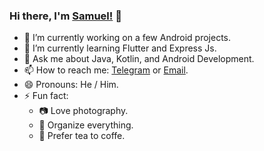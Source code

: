 ### Hi there, I'm [Samuel!](https://samuelbernard147.github.io/) 👋
<!-- - 🔭 I’m an Android Developer working at [MNC Play](https://www.mncplay.id). -->
- 🔭 I’m currently working on a few Android projects.
- 🌱 I’m currently learning Flutter and Express Js.
- 💬 Ask me about Java, Kotlin, and Android Development.
- 📫 How to reach me: [Telegram](https://t.me/SamuelBernard) or [Email](samuelbjeffersen@gmail.com).
- 😄 Pronouns: He / Him.
- ⚡ Fun fact:
  - :camera: Love photography.
  - :memo: Organize everything.
  - :tea: Prefer tea to coffe.
 <!-- - Working towards an Associate Android Developer Certification. -->

<!--
**SamuelBernard147/SamuelBernard147** is a ✨ _special_ ✨ repository because its `README.md` (this file) appears on your GitHub profile.

Here are some ideas to get you started:

- 🔭 I’m currently working on ...
- 🌱 I’m currently learning ...
- 👯 I’m looking to collaborate on ...
- 🤔 I’m looking for help with ...
- 💬 Ask me about ...
- 📫 How to reach me: ...
- 😄 Pronouns: ...
- ⚡ Fun fact: ...
-->
